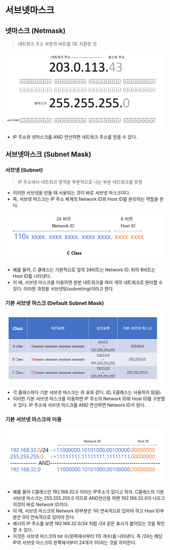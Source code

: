 # 서브넷마스크
## 넷마스크 (Netmask)
> 네트워크 주소 부분의 비트를 1로 치환한 것
<p align="center"><img src="./images/netmask.png" width="500"></p>

- IP 주소와 넷마스크를 AND 연산하면 네트워크 주소를 얻을 수 있다.

## 서브넷마스크 (Subnet Mask)

### 서브넷 (Subnet)
> IP 주소에서 네트워크 영역을 부분적으로 나눈 부분 네트워크를 뜻함 
- 이러한 서브넷을 만들 때 사용되는 것이 바로 서브넷 마스크이다. 
- 즉, 서브넷 마스크는 IP 주소 체계의 Network ID와 Host ID를 분리하는 역할을 한다. 

<p align="center"><img src="./images/subnet.png" width="500"></p>

- 예를 들어, C 클래스는 기본적으로 앞의 24비트는 Network ID, 뒤의 8비트는 Host ID를 나타낸다. 
- 이 때, 서브넷 마스크를 이용하면 원본 네트워크를 여러 개의 네트워크로 분리할 수 있다. 이러한 과정을 서브넷팅(subneting)이라고 한다.

### 기본 서브넷 마스크 (Default Subnet Mask)
<p align="center"><img src="./images/default_subnet_mask.png" width="500"></p>

- 각 클래스마다 기본 서브넷 마스크는 위 표와 같다. (D, E클래스는 사용하지 않음). 
- 이러한 기본 서브넷 마스크를 이용하면 IP 주소의 Network ID와 Host ID를 구분할 수 있다. IP 주소에 서브넷 마스크를 AND 연산하면 Network ID가 된다.

### 기본 서브넷 마스크의 이용
<p align="center"><img src="./images/usage_default.png" width="500"></p>
 
- 예를 들어 C클래스인 192.168.32.0 이라는 IP주소가 있다고 하자. C클래스의 기본 서브넷 마스크는 255.255.255.0 이므로 AND연산을 하면 192.168.32.0이 나오고 이것이 바로 Network ID이다. 
- 이 때, 서브넷 마스크의 Network ID부분은 1이 연속적으로 있어야 하고 Host ID부분은 0이 연속적으로 있어야 한다.
- 예시의 IP 주소를 보면 192.168.32.0/24 처럼 /24 같은 표시가 붙어있는 것을 확인할 수 있다. 
- 이것은 서브넷 마스크의 bit 수(왼쪽에서부터 1의 개수)를 나타낸다. 즉 /24는 해당 IP의 서브넷 마스크의 왼쪽에서부터 24개가 1이라는 것을 의미한다. 
